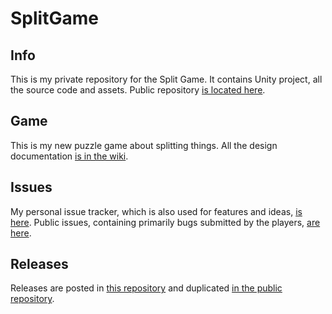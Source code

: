 # SplitGame

## Info

This is my private repository for the Split Game. It contains Unity project, all the source code and assets. Public repository [is located here](https://github.com/chuckeles/SplitGame).

## Game

This is my new puzzle game about splitting things. All the design documentation [is in the wiki](https://github.com/chuckeles/SplitGameCode/wiki).

## Issues

My personal issue tracker, which is also used for features and ideas, [is here](https://github.com/chuckeles/SplitGameCode/issues). Public issues, containing primarily bugs submitted by the players, [are here](https://github.com/chuckeles/SplitGame/issues).

## Releases

Releases are posted in [this repository](https://github.com/chuckeles/SplitGameCode/releases) and duplicated [in the public repository](https://github.com/chuckeles/SplitGame/releases).
